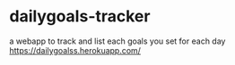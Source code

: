 # dailygoals-tracker
a webapp to track and list each goals you set for each day
https://dailygoalss.herokuapp.com/

